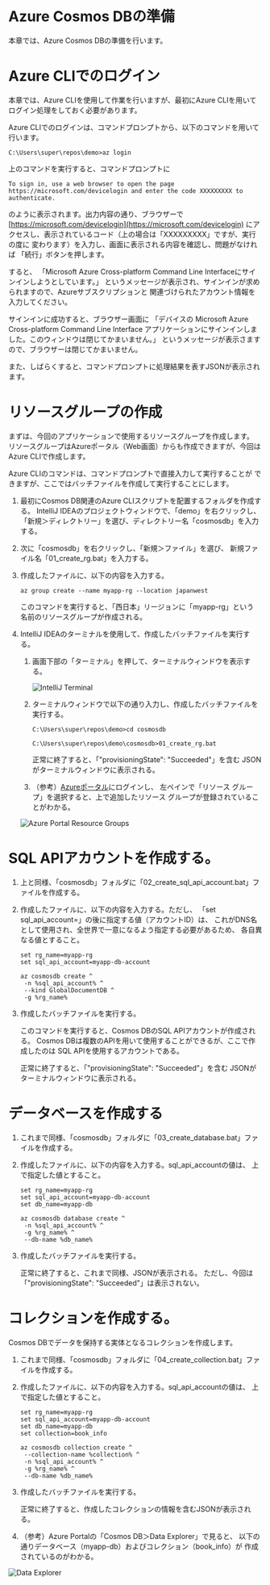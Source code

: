 # Azure Cosmos DBの準備

本章では、Azure Cosmos DBの準備を行います。

# Azure CLIでのログイン

本章では、Azure CLIを使用して作業を行いますが、最初にAzure CLIを用いて
ログイン処理をしておく必要があります。

Azure CLIでのログインは、コマンドプロンプトから、以下のコマンドを用いて行います。

```
C:\Users\super\repos\demo>az login
```

上のコマンドを実行すると、コマンドプロンプトに

```
To sign in, use a web browser to open the page https://microsoft.com/devicelogin and enter the code XXXXXXXXX to authenticate.
```

のように表示されます。出力内容の通り、ブラウザーで
[https://microsoft.com/devicelogin](https://microsoft.com/devicelogin)
にアクセスし、表示されているコード（上の場合は「XXXXXXXXX」ですが、実行の度に
変わります）を入力し、画面に表示される内容を確認し、問題がなければ
「続行」ボタンを押します。

すると、
「Microsoft Azure Cross-platform Command Line Interfaceにサインインしようとしています。」
というメッセージが表示され、サインインが求められますので、Azureサブスクリプションと
関連づけられたアカウント情報を入力してください。

サインインに成功すると、ブラウザー画面に
「デバイスの Microsoft Azure Cross-platform Command Line Interface アプリケーションにサインインしました。このウィンドウは閉じてかまいません。」
というメッセージが表示さますので、ブラウザーは閉じてかまいません。

また、しばらくすると、コマンドプロンプトに処理結果を表すJSONが表示されます。

# リソースグループの作成

まずは、今回のアプリケーションで使用するリソースグループを作成します。
リソースグループはAzureポータル（Web画面）からも作成できますが、今回は
Azure CLIで作成します。

Azure CLIのコマンドは、コマンドプロンプトで直接入力して実行することが
できますが、ここではバッチファイルを作成して実行することにします。

1. 最初にCosmos DB関連のAzure CLIスクリプトを配置するフォルダを作成する。
IntelliJ IDEAのプロジェクトウィンドウで、「demo」を右クリックし、
「新規＞ディレクトリー」を選び、ディレクトリー名「cosmosdb」を入力する。

1. 次に「cosmosdb」を右クリックし、「新規＞ファイル」を選び、
新規ファイル名「01_create_rg.bat」を入力する。

1. 作成したファイルに、以下の内容を入力する。

    ```
    az group create --name myapp-rg --location japanwest
    ```
    
    このコマンドを実行すると、「西日本」リージョンに「myapp-rg」という
    名前のリソースグループが作成される。

1. IntelliJ IDEAのターミナルを使用して、作成したバッチファイルを実行する。

   1. 画面下部の「ターミナル」を押して、ターミナルウィンドウを表示する。
       
       ![IntelliJ Terminal](../images/intellij_terminal.png)
       
   1. ターミナルウィンドウで以下の通り入力し、作成したバッチファイルを実行する。
   
       ```
       C:\Users\super\repos\demo>cd cosmosdb
       
       C:\Users\super\repos\demo\cosmosdb>01_create_rg.bat
       ```

       正常に終了すると、「"provisioningState": "Succeeded"」を含む
       JSONがターミナルウィンドウに表示される。

   1. （参考）[Azureポータル](https://portal.azure.com/)にログインし、
   左ペインで「リソース グループ」を選択すると、上で追加したリソース
   グループが登録されていることがわかる。
   
   ![Azure Portal Resource Groups](../images/azure_portal_rg.png)
   
# SQL APIアカウントを作成する。

1. 上と同様、「cosmosdb」フォルダに「02_create_sql_api_account.bat」ファイルを作成する。

1. 作成したファイルに、以下の内容を入力する。ただし、
「set sql_api_account=」の後に指定する値（アカウントID）は、
これがDNS名として使用され、全世界で一意になるよう指定する必要があるため、
各自異なる値とすること。

    ```
    set rg_name=myapp-rg
    set sql_api_account=myapp-db-account
    
    az cosmosdb create ^
     -n %sql_api_account% ^
     --kind GlobalDocumentDB ^
     -g %rg_name%
    
    ```

1. 作成したバッチファイルを実行する。
        
    このコマンドを実行すると、Cosmos DBのSQL APIアカウントが作成される。
    Cosmos DBは複数のAPIを用いて使用することができるが、ここで作成したのは
    SQL APIを使用するアカウントである。
    
    正常に終了すると、「"provisioningState": "Succeeded"」を含む
    JSONがターミナルウィンドウに表示される。
    
# データベースを作成する

1. これまで同様、「cosmosdb」フォルダに「03_create_database.bat」ファイルを作成する。

1. 作成したファイルに、以下の内容を入力する。sql_api_accountの値は、
上で指定した値とすること。

    ```
    set rg_name=myapp-rg
    set sql_api_account=myapp-db-account
    set db_name=myapp-db
    
    az cosmosdb database create ^
     -n %sql_api_account% ^
     -g %rg_name% ^
     --db-name %db_name%
    ```
1. 作成したバッチファイルを実行する。
    
    正常に終了すると、これまで同様、JSONが表示される。
    ただし、今回は「"provisioningState": "Succeeded"」は表示されない。

# コレクションを作成する。

Cosmos DBでデータを保持する実体となるコレクションを作成します。

1. これまで同様、「cosmosdb」フォルダに「04_create_collection.bat」ファイルを作成する。

1. 作成したファイルに、以下の内容を入力する。sql_api_accountの値は、
上で指定した値とすること。

    ```
    set rg_name=myapp-rg
    set sql_api_account=myapp-db-account
    set db_name=myapp-db
    set collection=book_info
    
    az cosmosdb collection create ^
     --collection-name %collection% ^
     -n %sql_api_account% ^
     -g %rg_name% ^
     --db-name %db_name%
    ```
1. 作成したバッチファイルを実行する。
    
    正常に終了すると、作成したコレクションの情報を含むJSONが表示される。
    
1. （参考）Azure Portalの「Cosmos DB＞Data Explorer」で見ると、
以下の通りデータベース（myapp-db）およびコレクション（book_info）が
作成されているのがわかる。

![Data Explorer](../images/cosmosdb_data_explorere.png)    
